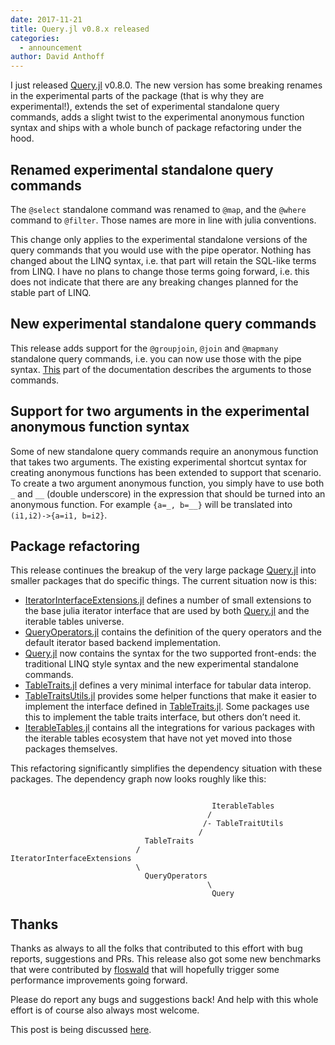 ```yaml
---
date: 2017-11-21
title: Query.jl v0.8.x released
categories:
  - announcement
author: David Anthoff
---
```

I just released [Query.jl](https://github.com/davidanthoff/Query.jl)
v0.8.0. The new version has some breaking renames in the experimental
parts of the package (that is why they are experimental!), extends the
set of experimental standalone query commands, adds a slight twist to
the experimental anonymous function syntax and ships with a whole bunch
of package refactoring under the hood.

## Renamed experimental standalone query commands

The ``@select`` standalone command was renamed to ``@map``, and the
``@where`` command to ``@filter``. Those names are more in line with
julia conventions.

This change only applies to the experimental standalone versions of the
query commands that you would use with the pipe operator. Nothing has
changed about the LINQ syntax, i.e. that part will retain the SQL-like
terms from LINQ. I have no plans to change those terms going forward,
i.e. this does not indicate that there are any breaking changes planned
for the stable part of LINQ.

## New experimental standalone query commands

This release adds support for the ``@groupjoin``, ``@join`` and
``@mapmany`` standalone query commands, i.e. you can now use those with
the pipe syntax. [This](http://www.david-anthoff.com/Query.jl/stable/experimental.html#Standalone-query-operators-1)
part of the documentation describes the arguments to those commands.

## Support for two arguments in the experimental anonymous function syntax

Some of new standalone query commands require an anonymous function that
takes two arguments. The existing experimental shortcut syntax for
creating anonymous functions has been extended to support that scenario.
To create a two argument anonymous function, you simply have to use both
``_`` and ``__`` (double underscore) in the expression that should be
turned into an anonymous function. For example ``{a=_, b=__}`` will be
translated into ``(i1,i2)->{a=i1, b=i2}``.

## Package refactoring

This release continues the breakup of the very large package
[Query.jl](https://github.com/davidanthoff/Query.jl) into smaller packages
that do specific things. The current situation now is this:

* [IteratorInterfaceExtensions.jl](https://github.com/davidanthoff/IteratorInterfaceExtensions.jl)
defines a number of small extensions to the base julia iterator interface
that are used by both [Query.jl](https://github.com/davidanthoff/Query.jl)
and the iterable tables universe.
* [QueryOperators.jl](https://github.com/davidanthoff/QueryOperators.jl)
contains the definition of the query operators and the default iterator
based backend implementation.
* [Query.jl](https://github.com/davidanthoff/Query.jl) now contains the
syntax for the two supported front-ends: the traditional LINQ style
syntax and the new experimental standalone commands.
* [TableTraits.jl](https://github.com/davidanthoff/TableTraits.jl) defines
a very minimal interface for tabular data interop.
* [TableTraitsUtils.jl](https://github.com/davidanthoff/TableTraitsUtils.jl)
provides some helper functions that make it easier to implement the
interface defined in [TableTraits.jl](https://github.com/davidanthoff/TableTraits.jl).
Some packages use this to implement the table traits interface, but
others don’t need it.
* [IterableTables.jl](https://github.com/davidanthoff/IterableTables.jl)
contains all the integrations for various packages with the iterable
tables ecosystem that have not yet moved into those packages themselves.

This refactoring significantly simplifies the dependency situation with
these packages. The dependency graph now looks roughly like this:
````

                                             IterableTables
                                            /
                                           /- TableTraitUtils
                                          /
                              TableTraits
                            /
IteratorInterfaceExtensions
                            \
                              QueryOperators
                                            \
                                             Query
````

## Thanks

Thanks as always to all the folks that contributed to this effort with
bug reports, suggestions and PRs. This release also got some new
benchmarks that were contributed by [floswald](https://discourse.julialang.org/u/floswald)
that will hopefully trigger some performance improvements going forward.

Please do report any bugs and suggestions back! And help with this whole
effort is of course also always most welcome.

This post is being discussed [here](https://discourse.julialang.org/t/query-jl-v0-8x-released/7233).

